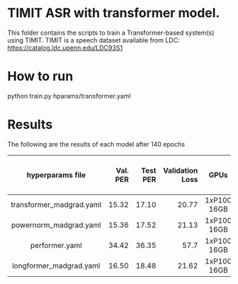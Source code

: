 # TIMIT ASR with transformer model.
This folder contains the scripts to train a Transformer-based system(s) using TIMIT.
TIMIT is a speech dataset available from LDC: https://catalog.ldc.upenn.edu/LDC93S1

# How to run
python train.py hparams/transformer.yaml

# Results
The following are the results of each model after 140 epochs

| hyperparams file | Val. PER | Test PER | Validation Loss | GPUs | Training Time per epoch | Results at Epoch |
|:---------------------------:| -----:| -----:| --------:|:-----------:|:-----------:|:-----------:|
| transformer_madgrad.yaml |  15.32 | 17.10 | 20.77 | 1xP100 16GB | 47 sec| 140 |
| powernorm_madgrad.yaml |  15.36 | 17.52 | 21.13 | 1xP100 16GB | 1 min 3 sec| 130 |
| performer.yaml | 34.42 | 36.35 | 57.7 | 1xP100 16GB | 2 min 25 sec | 110 |
| longformer_madgrad.yaml |  16.50 | 18.48 | 21.62 | 1xP100 16GB | 59 sec| 120 |
